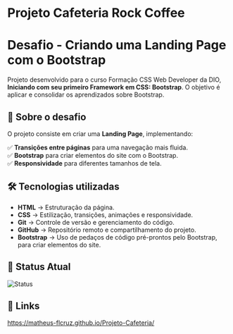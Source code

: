 # Projeto Cafeteria Rock Coffee

# Desafio - Criando uma Landing Page com o Bootstrap

Projeto desenvolvido para o curso Formação CSS Web Developer da DIO, **Iniciando com seu primeiro Framework em CSS: Bootstrap**. O objetivo é aplicar e consolidar os aprendizados sobre Bootstrap.

## 📌 Sobre o desafio

O projeto consiste em criar uma **Landing Page**, implementando:  

✅ **Transições entre páginas** para uma navegação mais fluida.  
✅ **Bootstrap** para criar elementos do site com o Bootstrap.  
✅ **Responsividade** para diferentes tamanhos de tela.

## 🛠 Tecnologias utilizadas

- **HTML** → Estruturação da página.  
- **CSS** → Estilização, transições, animações e responsividade.  
- **Git** → Controle de versão e gerenciamento do código.  
- **GitHub** → Repositório remoto e compartilhamento do projeto.
- **Bootstrap** → Uso de pedaços de código pré-prontos pelo Bootstrap, para criar elementos do site.

## 📸 Status Atual

![Status](https://img.shields.io/badge/STATUS-EM_CONSTRUÇÃO-brightgreen?style=flat&labelColor=555555&color=2ecc71)
<img src="" alt="">

## 🔗 Links

https://matheus-flcruz.github.io/Projeto-Cafeteria/
